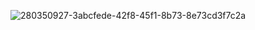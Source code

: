 
![280350927-3abcfede-42f8-45f1-8b73-8e73cd3f7c2a](https://github.com/user-attachments/assets/01ebf3ed-e4d8-49e3-a608-37d7d34e5451)

<!--
**juraev/juraev** is a ✨ _special_ ✨ repository because its `README.md` (this file) appears on your GitHub profile.

Here are some ideas to get you started:

- 🔭 I’m currently working on ...
- 🌱 I’m currently learning ...
- 👯 I’m looking to collaborate on ...
- 🤔 I’m looking for help with ...
- 💬 Ask me about ...
- 📫 How to reach me: ...
- 😄 Pronouns: ...
- ⚡ Fun fact: ...
-->
